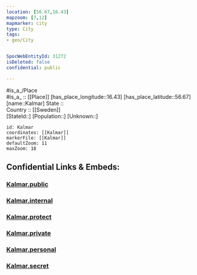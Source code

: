 ```yaml
---
location: [56.67,16.43] 
mapzoom: [7,12] 
mapmarker: city 
type: City
tags:
- geo/City


SpocWebEntityId: 31272
isDeleted: false
confidential: public

---
```

#is_a_/Place  
#is_a_ :: [[Place]] 
[has_place_longitude::16.43] 
[has_place_latitude::56.67] 
[name::Kalmar] 
State ::  
Country :: [[Sweden]]  
[StateId::] 
[Population::] 
[Unknown::] 


```leaflet
id: Kalmar
coordinates: [[Kalmar]] 
markerFile: [[Kalmar]] 
defaultZoom: 11 
maxZoom: 18
```


## Confidential Links & Embeds: 

### [Kalmar.public](/_public/\Earth\Continent\Europe\Europe~North\Sweden\Provinces~Sweden\Kalmar\counties~KalmarKalmar.public.md) 

### [Kalmar.internal](/_internal/\Earth\Continent\Europe\Europe~North\Sweden\Provinces~Sweden\Kalmar\counties~KalmarKalmar.internal.md) 

### [Kalmar.protect](/_protect/\Earth\Continent\Europe\Europe~North\Sweden\Provinces~Sweden\Kalmar\counties~KalmarKalmar.protect.md) 

### [Kalmar.private](/_private/\Earth\Continent\Europe\Europe~North\Sweden\Provinces~Sweden\Kalmar\counties~KalmarKalmar.private.md) 

### [Kalmar.personal](/_personal/\Earth\Continent\Europe\Europe~North\Sweden\Provinces~Sweden\Kalmar\counties~KalmarKalmar.personal.md) 

### [Kalmar.secret](/_secret/\Earth\Continent\Europe\Europe~North\Sweden\Provinces~Sweden\Kalmar\counties~KalmarKalmar.secret.md)

